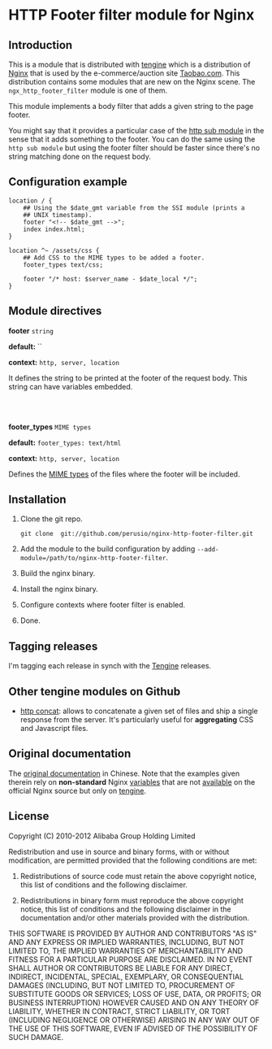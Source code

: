 # HTTP Footer filter module for Nginx

## Introduction

This is a module that is distributed with
[tengine](http://tengine.taobao.org) which is a distribution of
[Nginx](http://nginx.org) that is used by the e-commerce/auction site
[Taobao.com](http://en.wikipedia.org/wiki/Taobao). This distribution
contains some modules that are new on the Nginx scene. The
`ngx_http_footer_filter` module is one of them.

This module implements a body filter that adds a given string to the
page footer.

You might say that it provides a particular case of the
[http sub module](http://wiki.nginx.org/HttpSubModule) in the sense
that it adds something to the footer. You can do the same using the
`http sub module` but using the footer filter should be faster since
there's no string matching done on the request body.

## Configuration example

    location / {
        ## Using the $date_gmt variable from the SSI module (prints a
        ## UNIX timestamp).
        footer "<!-- $date_gmt -->";
        index index.html;
    }

    location ^~ /assets/css {
        ## Add CSS to the MIME types to be added a footer.
        footer_types text/css; 
    
        footer "/* host: $server_name - $date_local */";
    }

## Module directives

**footer** `string`

**default:** ``

**context:** `http, server, location`

It defines the string to be printed at the footer of the request
body. This string can have variables embedded.

<br/>
<br/>

**footer_types** `MIME types`

**default:** `footer_types: text/html`

**context:** `http, server, location`

Defines the [MIME types](http://en.wikipedia.org/wiki/MIME_type) of
the files where the footer will be included.

## Installation

 1. Clone the git repo.
    
        git clone  git://github.com/perusio/nginx-http-footer-filter.git

 2. Add the module to the build configuration by adding
    `--add-module=/path/to/nginx-http-footer-filter`.

 3. Build the nginx binary.
 
 4. Install the nginx binary.
 
 5. Configure contexts where footer filter is enabled.

 6. Done.

## Tagging releases 

I'm tagging each release in synch with the
[Tengine](http://tengine.taobao.org) releases.
 
## Other tengine modules on Github

 + [http concat](https://github.com/perusio/nginx-http-concat):
   allows to concatenate a given set of files and ship a single
   response from the server. It's particularly useful for **aggregating**
   CSS and Javascript files.

## Original documentation

The
[original documentation](http://tengine.taobao.org/document_cn/http_footer_filter_cn.html)
in Chinese. Note that the examples given therein rely on
**non-standard** Nginx
[variables](http://tengine.taobao.org/document_cn/variables_cn.html)
that are not
[available](http://nginx.org/en/docs/http/ngx_http_core_module.html#variables)
on the official Nginx source but only on [tengine](http://tengine.taobao.org).

## License

Copyright (C) 2010-2012 Alibaba Group Holding Limited

Redistribution and use in source and binary forms, with or without
modification, are permitted provided that the following conditions
are met:
 
 1. Redistributions of source code must retain the above copyright
    notice, this list of conditions and the following disclaimer.
    
 2. Redistributions in binary form must reproduce the above copyright
    notice, this list of conditions and the following disclaimer in the
    documentation and/or other materials provided with the distribution.

THIS SOFTWARE IS PROVIDED BY AUTHOR AND CONTRIBUTORS "AS IS" AND ANY
EXPRESS OR IMPLIED WARRANTIES, INCLUDING, BUT NOT LIMITED TO, THE
IMPLIED WARRANTIES OF MERCHANTABILITY AND FITNESS FOR A PARTICULAR
PURPOSE ARE DISCLAIMED.  IN NO EVENT SHALL AUTHOR OR CONTRIBUTORS BE
LIABLE FOR ANY DIRECT, INDIRECT, INCIDENTAL, SPECIAL, EXEMPLARY, OR
CONSEQUENTIAL DAMAGES (INCLUDING, BUT NOT LIMITED TO, PROCUREMENT OF
SUBSTITUTE GOODS OR SERVICES; LOSS OF USE, DATA, OR PROFITS; OR
BUSINESS INTERRUPTION) HOWEVER CAUSED AND ON ANY THEORY OF LIABILITY,
WHETHER IN CONTRACT, STRICT LIABILITY, OR TORT (INCLUDING NEGLIGENCE
OR OTHERWISE) ARISING IN ANY WAY OUT OF THE USE OF THIS SOFTWARE, EVEN
IF ADVISED OF THE POSSIBILITY OF SUCH DAMAGE.
